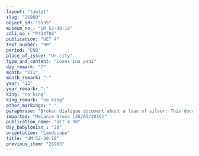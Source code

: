```yaml
---
layout: "tablet"
slug: "26980"
object_id: "5535"
museum_no_: "UM 52-30-18"
cdli_no_: "P414786"
publication: "UET 4"
text_number: "90"
period: "ENB"
place_of_issue: "Ur city"
type_and_content: "Loans ina pani"
day_remark: "?"
month: "VII"
month_remark: "-"
year: "12"
year_remark: "-"
king: "no king"
king_remark: "no king"
other_markings: "-"
paraphrase: "Broken dialogue document about a loan of silver: This document deals with &frac12; mina and 5 shekels of silver belonging to <strong>A</strong> which are at the disposal of (<em>ina pāni</em>) <strong>B<sub>1</sub></strong> and then of his brother <strong>B<sub>2. </sub>A</strong> approaches <strong>B<sub>1 </sub></strong>because of this issue (broken passage). 5(+) witnesses and the scribe, also described as writer of the promissory note (<em>&scaron;āṭir u&rsquo;ilti</em>).<br /> &nbsp;<br /> <strong>A</strong> = Zākiru; <strong>B<sub>1</sub></strong> = Nab&ucirc;-useppi; <strong>B<sub>2</sub></strong> = Nab&ucirc;-nāṣir; Scribe = Ea-ṣīr-ilāni/Ea-ibni<br /> &nbsp;"
imported: "Melanie Gross (26/05/2016)"
publication_name: "UET 4 90"
day_babylonian_: "28"
orientation: "Landscape"
title: "UM 52-30-18"
previous_item: "26983"
---
```

